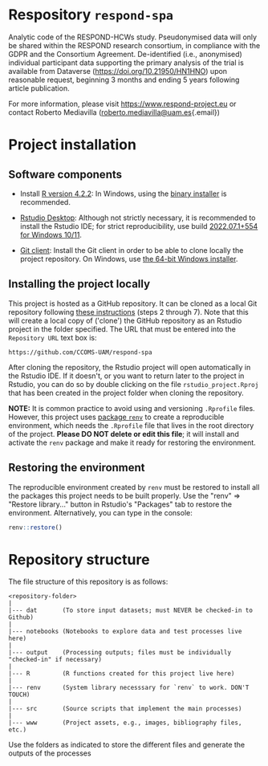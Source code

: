 # Respository `respond-spa`

Analytic code of the RESPOND-HCWs study. Pseudonymised data will only be shared
within the RESPOND research consortium, in compliance with the GDPR and the
Consortium Agreement. De-identified (i.e., anonymised) individual participant
data supporting the primary analysis of the trial is available from Dataverse
(<https://doi.org/10.21950/HN1HNO>) upon reasonable request, beginning 3 months
and ending 5 years following article publication.

For more information, please visit <https://www.respond-project.eu> or contact
Roberto Mediavilla
([roberto.mediavilla\@uam.es](mailto:roberto.mediavilla@uam.es){.email})

# Project installation

## Software components

-   Install [R version
    4.2.2](https://cran.rstudio.com/bin/windows/base/old/4.2.2/): In Windows,
    using the [binary
    installer](https://cran.rstudio.com/bin/windows/base/R-4.2.2-win.exe) is
    recommended.

<!-- -->

-   [Rstudio
    Desktop](https://www.rstudio.com/products/rstudio/download/#download):
    Although not strictly necessary, it is recommended to install the Rstudio
    IDE; for strict reproducibility, use build [2022.07.1+554 for Windows
    10/11](https://download1.rstudio.org/desktop/windows/RStudio-2022.07.2-576.exe).

<!-- -->

-   [Git client](https://git-scm.com/download): Install the Git client in order
    to be able to clone locally the project repository. On Windows, use [the
    64-bit Windows
    installer](https://github.com/git-for-windows/git/releases/download/v2.38.1.windows.1/Git-2.38.1-64-bit.exe).

## Installing the project locally

This project is hosted as a GitHub repository. It can be cloned as a local Git
repository following [these
instructions](https://book.cds101.com/using-rstudio-server-to-clone-a-github-repo-as-a-new-project.html#step---2)
(steps 2 through 7). Note that this will create a local copy of ('clone') the
GitHub repository as an Rstudio project in the folder specified. The URL that
must be entered into the `Repository URL` text box is:

    https://github.com/CCOMS-UAM/respond-spa

After cloning the repository, the Rstudio project will open automatically in the
Rstudio IDE. If it doesn't, or you want to return later to the project in
Rstudio, you can do so by double clicking on the file `rstudio_project.Rproj`
that has been created in the project folder when cloning the repository.

**NOTE:** It is common practice to avoid using and versioning `.Rprofile` files.
However, this project uses [package
`renv`](https://cran.r-project.org/package=renv) to create a reproducible
environment, which needs the `.Rprofile` file that lives in the root directory
of the project. **Please DO NOT delete or edit this file**; it will install and
activate the `renv` package and make it ready for restoring the environment.

## Restoring the environment

The reproducible environment created by `renv` must be restored to install all
the packages this project needs to be built properly. Use the "renv" =\>
"Restore library..." button in Rstudio's "Packages" tab to restore the
environment. Alternatively, you can type in the console:

``` r
renv::restore()
```

# Repository structure

The file structure of this repository is as follows:

    <repository-folder>
    |
    |--- dat       (To store input datasets; must NEVER be checked-in to Github)
    |
    |--- notebooks (Notebooks to explore data and test processes live here)
    |
    |--- output    (Processing outputs; files must be individually "checked-in" if necessary)
    |
    |--- R         (R functions created for this project live here)
    |
    |--- renv      (System library necesssary for `renv` to work. DON'T TOUCH)
    |
    |--- src       (Source scripts that implement the main processes)
    |
    |--- www       (Project assets, e.g., images, bibliography files, etc.)

Use the folders as indicated to store the different files and generate the
outputs of the processes

